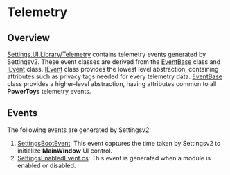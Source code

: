 # Telemetry

## Overview

[Settings.UI.Library/Telemetry](/src/settings-ui/Settings.UI.Library/Telemetry) contains telemetry events generated by Settingsv2. These event classes are derived from the [EventBase](/src/common/ManagedTelemetry/Telemetry/Events/EventBase.cs) class and [IEvent](/src/common/ManagedTelemetry/Telemetry/Events/IEvent.cs) class. [IEvent](/src/common/ManagedTelemetry/Telemetry/Events/IEvent.cs) class provides the lowest level abstraction, containing attributes such as privacy tags needed for every telemetry data. [EventBase](/src/common/ManagedTelemetry/Telemetry/Events/EventBase.cs) class provides a higher-level abstraction, having attributes common to all **PowerToys** telemetry events.

## Events

The following events are generated by Settingsv2:

1. [SettingsBootEvent](/src/settings-ui/Settings.UI.Library/Telemetry/Events/SettingsBootEvent.cs): This event captures the time taken by Settingsv2 to initialize **MainWindow** UI control.
2. [SettingsEnabledEvent.cs](/src/settings-ui/Settings.UI.Library/Telemetry/Events/SettingsEnabledEvent.cs): This event is generated when a module is enabled or disabled.